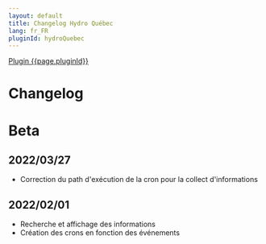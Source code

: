 ```yaml
---
layout: default
title: Changelog Hydro Québec
lang: fr_FR
pluginId: hydroQuebec
---
```


<div id="title">
<a href="../../../{{site.baseurl}}/{{page.pluginId}}/{{page.lang}}">Plugin {{page.pluginId}}</a>
</div>

Changelog
===
# Beta
## 2022/03/27
- Correction du path d'exécution de la cron pour la collect d'informations
## 2022/02/01
- Recherche et affichage des informations
- Création des crons en fonction des événements
